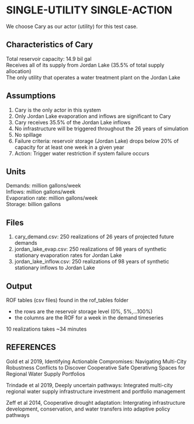 # SINGLE-UTILITY SINGLE-ACTION
We choose Cary as our actor (utility) for this test case.

## Characteristics of Cary
Total reservoir capacity: 14.9 bil gal\
Receives all of its supply from Jordan Lake (35.5% of total supply allocation)\
The only utility that operates a water treatment plant on the Jordan Lake

## Assumptions
1. Cary is the only actor in this system
2. Only Jordan Lake evaporation and inflows are significant to Cary
3. Cary receives 35.5% of the Jordan Lake inflows
4. No infrastructure will be triggered throughout the 26 years of simulation
5. No spillage
6. Failure criteria: reservoir storage (Jordan Lake) drops below 20% of capacity for 
   at least one week in a given year
7. Action: Trigger water restriction if system failure occurs

## Units
Demands: million gallons/week\
Inflows: million gallons/week\
Evaporation rate: million gallons/week\
Storage: billion gallons

## Files
1. cary_demand.csv: 250 realizations of 26 years of projected future demands
2. jordan_lake_evap.csv: 250 realizations of 98 years of synthetic stationary evaporation rates for Jordan Lake
3. jordan_lake_inflow.csv: 250 realizations of 98 years of synthetic stationary inflows to Jordan Lake

## Output
ROF tables (csv files) found in the rof_tables folder
- the rows are the reservoir storage level (0%, 5%,...100%)
- the columns are the ROF for a week in the demand timeseries

10 realizations takes ~34 minutes

## REFERENCES
Gold et al 2019, Identifying Actionable Compromises: Navigating Multi-City Robustness
Conflicts to Discover Cooperative Safe Operativng Spaces for Regional Water Supply
Portfolios

Trindade et al 2019, Deeply uncertain pathways: Integrated multi-city regional water 
supply infrastructure investment and portfolio management

Zeff et al 2014, Cooperative drought adaptation: Intergrating infrastructure development,
conservation, and water transfers into adaptive policy pathways



